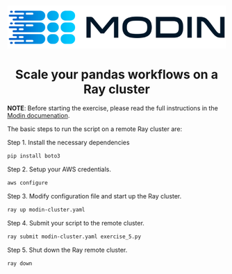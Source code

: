 ![LOGO](../../../img/MODIN_ver2_hrz.png)

<center>
<h1>Scale your pandas workflows on a Ray cluster</h2>
</center>

**NOTE**: Before starting the exercise, please read the full instructions in the 
[Modin documenation](https://modin--6872.org.readthedocs.build/en/6872/getting_started/using_modin/using_modin_cluster.html).

The basic steps to run the script on a remote Ray cluster are:

Step 1. Install the necessary dependencies

```bash
pip install boto3
```

Step 2. Setup your AWS credentials.

```bash
aws configure
```

Step 3. Modify configuration file and start up the Ray cluster.

```bash
ray up modin-cluster.yaml
```

Step 4. Submit your script to the remote cluster.

```bash
ray submit modin-cluster.yaml exercise_5.py
```

Step 5. Shut down the Ray remote cluster.

```bash
ray down 
